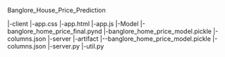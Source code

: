 Banglore_House_Price_Prediction

|-client
        |-app.css
        |-app.html
        |-app.js
|-Model
       |-banglore_home_price_final.pynd
       |-banglore_home_price_model.pickle
       |-columns.json
|-server
        |-artifact
                   |--banglore_home_price_model.pickle
                   |-columns.json
        |-server.py
        |-util.py












